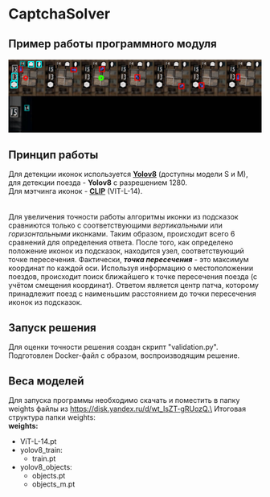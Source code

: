 # CaptchaSolver
## Пример работы программного модуля

![Example](assets/example.png)

## Принцип работы
Для детекции иконок используется [**Yolov8**](https://github.com/ultralytics/ultralytics) (доступны модели S и M), для детекции поезда - **Yolov8** с разрешением 1280. \
Для мэтчинга иконок - [**CLIP**](https://github.com/openai/CLIP) (VIT-L-14). \
<br/><br/>
Для увеличения точности работы алгоритмы иконки из подсказок сравниются только с соответствующими *вертикальными* или *горизонтальными* иконками. Таким образом, происходит всего 6 сравнений для определения ответа. 
После того, как определено положение иконок из подсказок, находится узел, соответствующий точке пересечения. Фактически, ***точка пересечения*** - это максимум координат по каждой оси. Используя информацию о местоположении поездов, происходит поиск ближайшего к точке пересечения поезда (с учётом смещения координат).
Ответом является центр патча, которому принадлежит поезд с наименьшим расстоянием до точки пересечения иконок из подсказок. 

## Запуск решения
Для оценки точности решения создан скрипт "validation.py". 
Подготовлен Docker-файл с образом, воспроизводящим решение.

## Веса моделей
Для запуска программы необходимо скачать и поместить в папку weights файлы из https://disk.yandex.ru/d/wt_IsZT-gRUozQ.\
Итоговая структура папки weights:\
**weights:** 
* ViT-L-14.pt
* yolov8_train:
  * train.pt
* yolov8_objects:
  * objects.pt
  * objects_m.pt
